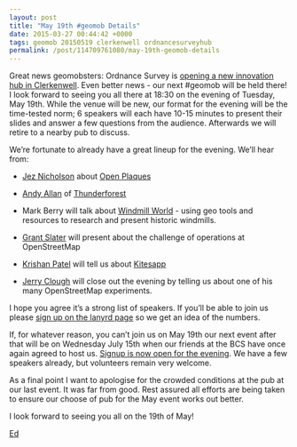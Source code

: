 ```yaml
--- 
layout: post
title: "May 19th #geomob Details"
date: 2015-03-27 00:44:42 +0000
tags: geomob 20150519 clerkenwell ordnancesurveyhub
permalink: /post/114709761080/may-19th-geomob-details
---
```

Great news geomobsters: Ordnance Survey is [opening a new innovation hub in Clerkenwell](http://www.ordnancesurvey.co.uk/innovate/hub/index.html). Even better news - our next #geomob will be held there! I look forward to seeing you all there at 18:30 on the evening of Tuesday, May 19th. While the venue will be new, our format for the evening will be the time-tested norm; 6 speakers will each have 10-15 minutes to present their slides and answer a few questions from the audience. Afterwards we will retire to a nearby pub to discuss. 

We’re fortunate to already have a great lineup for the evening. We’ll hear from: 

*   [Jez Nicholson](https://twitter.com/jnicho02) about [Open Plaques](http://openplaques.org/)
*   [Andy Allan](https://twitter.com/gravitystorm) of [Thunderforest](http://thunderforest.com/)
*   Mark Berry will talk about [Windmill World](http://www.windmillworld.com/) - using geo tools and resources to research and present historic windmills.
*   [Grant Slater](https://twitter.com/firefishy1) will present about the challenge of operations at OpenStreetMap
*   [Krishan Patel](http://www.krishan711.com/) will tell us about [Kitesapp](http://www.kitesapp.com/)   

*   [Jerry Clough](http://sk53-osm.blogspot.co.uk/) will close out the evening by telling us about one of his many OpenStreetMap experiments. 

I hope you agree it’s a strong list of speakers. If you’ll be able to join us please [sign up on the lanyrd page](http://lanyrd.com/2015/geomob-may/) so we get an idea of the numbers. 

If, for whatever reason, you can’t join us on May 19th our next event after that will be on Wednesday July 15th when our friends at the BCS have once again agreed to host us. [Signup is now open for the evening](http://lanyrd.com/2015/geomob-july/). We have a few speakers already, but volunteers remain very welcome.

As a final point I want to apologise for the crowded conditions at the pub at our last event. It was far from good. Rest assured all efforts are being taken to ensure our choose of pub for the May event works out better.

I look forward to seeing you all on the 19th of May!  

[Ed](https://twitter.com/freyfogle)